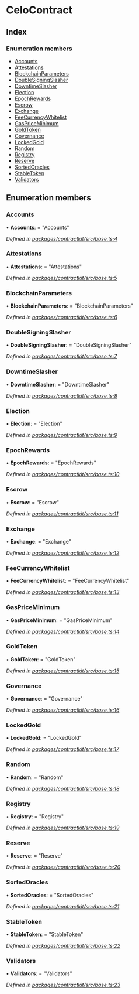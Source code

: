 # CeloContract

## Index

### Enumeration members

* [Accounts](_base_.celocontract.md#accounts)
* [Attestations](_base_.celocontract.md#attestations)
* [BlockchainParameters](_base_.celocontract.md#blockchainparameters)
* [DoubleSigningSlasher](_base_.celocontract.md#doublesigningslasher)
* [DowntimeSlasher](_base_.celocontract.md#downtimeslasher)
* [Election](_base_.celocontract.md#election)
* [EpochRewards](_base_.celocontract.md#epochrewards)
* [Escrow](_base_.celocontract.md#escrow)
* [Exchange](_base_.celocontract.md#exchange)
* [FeeCurrencyWhitelist](_base_.celocontract.md#feecurrencywhitelist)
* [GasPriceMinimum](_base_.celocontract.md#gaspriceminimum)
* [GoldToken](_base_.celocontract.md#goldtoken)
* [Governance](_base_.celocontract.md#governance)
* [LockedGold](_base_.celocontract.md#lockedgold)
* [Random](_base_.celocontract.md#random)
* [Registry](_base_.celocontract.md#registry)
* [Reserve](_base_.celocontract.md#reserve)
* [SortedOracles](_base_.celocontract.md#sortedoracles)
* [StableToken](_base_.celocontract.md#stabletoken)
* [Validators](_base_.celocontract.md#validators)

## Enumeration members

### Accounts

• **Accounts**: = "Accounts"

_Defined in_ [_packages/contractkit/src/base.ts:4_](https://github.com/celo-org/celo-monorepo/blob/master/packages/contractkit/src/base.ts#L4)

### Attestations

• **Attestations**: = "Attestations"

_Defined in_ [_packages/contractkit/src/base.ts:5_](https://github.com/celo-org/celo-monorepo/blob/master/packages/contractkit/src/base.ts#L5)

### BlockchainParameters

• **BlockchainParameters**: = "BlockchainParameters"

_Defined in_ [_packages/contractkit/src/base.ts:6_](https://github.com/celo-org/celo-monorepo/blob/master/packages/contractkit/src/base.ts#L6)

### DoubleSigningSlasher

• **DoubleSigningSlasher**: = "DoubleSigningSlasher"

_Defined in_ [_packages/contractkit/src/base.ts:7_](https://github.com/celo-org/celo-monorepo/blob/master/packages/contractkit/src/base.ts#L7)

### DowntimeSlasher

• **DowntimeSlasher**: = "DowntimeSlasher"

_Defined in_ [_packages/contractkit/src/base.ts:8_](https://github.com/celo-org/celo-monorepo/blob/master/packages/contractkit/src/base.ts#L8)

### Election

• **Election**: = "Election"

_Defined in_ [_packages/contractkit/src/base.ts:9_](https://github.com/celo-org/celo-monorepo/blob/master/packages/contractkit/src/base.ts#L9)

### EpochRewards

• **EpochRewards**: = "EpochRewards"

_Defined in_ [_packages/contractkit/src/base.ts:10_](https://github.com/celo-org/celo-monorepo/blob/master/packages/contractkit/src/base.ts#L10)

### Escrow

• **Escrow**: = "Escrow"

_Defined in_ [_packages/contractkit/src/base.ts:11_](https://github.com/celo-org/celo-monorepo/blob/master/packages/contractkit/src/base.ts#L11)

### Exchange

• **Exchange**: = "Exchange"

_Defined in_ [_packages/contractkit/src/base.ts:12_](https://github.com/celo-org/celo-monorepo/blob/master/packages/contractkit/src/base.ts#L12)

### FeeCurrencyWhitelist

• **FeeCurrencyWhitelist**: = "FeeCurrencyWhitelist"

_Defined in_ [_packages/contractkit/src/base.ts:13_](https://github.com/celo-org/celo-monorepo/blob/master/packages/contractkit/src/base.ts#L13)

### GasPriceMinimum

• **GasPriceMinimum**: = "GasPriceMinimum"

_Defined in_ [_packages/contractkit/src/base.ts:14_](https://github.com/celo-org/celo-monorepo/blob/master/packages/contractkit/src/base.ts#L14)

### GoldToken

• **GoldToken**: = "GoldToken"

_Defined in_ [_packages/contractkit/src/base.ts:15_](https://github.com/celo-org/celo-monorepo/blob/master/packages/contractkit/src/base.ts#L15)

### Governance

• **Governance**: = "Governance"

_Defined in_ [_packages/contractkit/src/base.ts:16_](https://github.com/celo-org/celo-monorepo/blob/master/packages/contractkit/src/base.ts#L16)

### LockedGold

• **LockedGold**: = "LockedGold"

_Defined in_ [_packages/contractkit/src/base.ts:17_](https://github.com/celo-org/celo-monorepo/blob/master/packages/contractkit/src/base.ts#L17)

### Random

• **Random**: = "Random"

_Defined in_ [_packages/contractkit/src/base.ts:18_](https://github.com/celo-org/celo-monorepo/blob/master/packages/contractkit/src/base.ts#L18)

### Registry

• **Registry**: = "Registry"

_Defined in_ [_packages/contractkit/src/base.ts:19_](https://github.com/celo-org/celo-monorepo/blob/master/packages/contractkit/src/base.ts#L19)

### Reserve

• **Reserve**: = "Reserve"

_Defined in_ [_packages/contractkit/src/base.ts:20_](https://github.com/celo-org/celo-monorepo/blob/master/packages/contractkit/src/base.ts#L20)

### SortedOracles

• **SortedOracles**: = "SortedOracles"

_Defined in_ [_packages/contractkit/src/base.ts:21_](https://github.com/celo-org/celo-monorepo/blob/master/packages/contractkit/src/base.ts#L21)

### StableToken

• **StableToken**: = "StableToken"

_Defined in_ [_packages/contractkit/src/base.ts:22_](https://github.com/celo-org/celo-monorepo/blob/master/packages/contractkit/src/base.ts#L22)

### Validators

• **Validators**: = "Validators"

_Defined in_ [_packages/contractkit/src/base.ts:23_](https://github.com/celo-org/celo-monorepo/blob/master/packages/contractkit/src/base.ts#L23)

